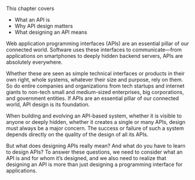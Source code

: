 This chapter covers
- What an API is
- Why API design matters
- What designing an API means


Web application programming interfaces (APIs) are an essential pillar of our connected world. Software uses these interfaces to communicate—from applications on smartphones to deeply hidden backend servers, APIs are absolutely everywhere.

Whether these are seen as simple technical interfaces or products in their own right, whole systems, whatever their size and purpose, rely on them. So do entire companies and organizations from tech startups and internet giants to non-tech small and medium-sized enterprises, big corporations, and government entities.
If APIs are an essential pillar of our connected world, API design is its foundation.

When building and evolving an API-based system, whether it is visible to anyone or deeply hidden, whether it creates a single or many APIs, design must always be a major concern. The success or failure of such a system depends directly on the quality of the design of all its APIs.

But what does designing APIs really mean? And what do you have to learn to design APIs? To answer these questions, we need to consider what an API is and for whom it’s designed, and we also need to realize that designing an API is more than just designing a programming interface for applications.